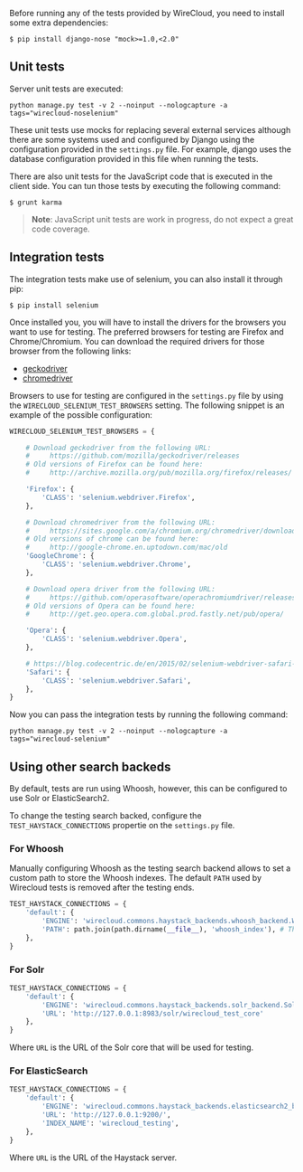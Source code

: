 Before running any of the tests provided by WireCloud, you need to install some
extra dependencies:

```
$ pip install django-nose "mock>=1.0,<2.0"
```

## Unit tests

Server unit tests are executed:

```
python manage.py test -v 2 --noinput --nologcapture -a tags="wirecloud-noselenium"
```

These unit tests use mocks for replacing several external services although
there are some systems used and configured by Django using the configuration
provided in the `settings.py` file. For example, django uses the database
configuration provided in this file when running the tests.


There are also unit tests for the JavaScript code that is executed in the client
side. You can tun those tests by executing the following command:

```
$ grunt karma
```

> **Note**: JavaScript unit tests are work in progress, do not expect a great
> code coverage.

## Integration tests

The integration tests make use of selenium, you can also install it through pip:

```
$ pip install selenium
```

Once installed you, you will have to install the drivers for the browsers you
want to use for testing. The preferred browsers for testing are Firefox and
Chrome/Chromium. You can download the required drivers for those browser from
the following links:

- [geckodriver](https://github.com/mozilla/geckodriver/releases)
- [chromedriver](https://sites.google.com/a/chromium.org/chromedriver/downloads)

Browsers to use for testing are configured in the `settings.py` file by using
the `WIRECLOUD_SELENIUM_TEST_BROWSERS` setting. The following snippet is an
example of the possible configuration:

```python
WIRECLOUD_SELENIUM_TEST_BROWSERS = {

    # Download geckodriver from the following URL:
    #     https://github.com/mozilla/geckodriver/releases
    # Old versions of Firefox can be found here:
    #     http://archive.mozilla.org/pub/mozilla.org/firefox/releases/

    'Firefox': {
        'CLASS': 'selenium.webdriver.Firefox',
    },

    # Download chromedriver from the following URL:
    #     https://sites.google.com/a/chromium.org/chromedriver/downloads
    # Old versions of chrome can be found here:
    #     http://google-chrome.en.uptodown.com/mac/old
    'GoogleChrome': {
        'CLASS': 'selenium.webdriver.Chrome',
    },

    # Download opera driver from the following URL:
    #     https://github.com/operasoftware/operachromiumdriver/releases
    # Old versions of Opera can be found here:
    #     http://get.geo.opera.com.global.prod.fastly.net/pub/opera/

    'Opera': {
        'CLASS': 'selenium.webdriver.Opera',
    },

    # https://blog.codecentric.de/en/2015/02/selenium-webdriver-safari-8/
    'Safari': {
        'CLASS': 'selenium.webdriver.Safari',
    },
}
```

Now you can pass the integration tests by running the following command:

```
python manage.py test -v 2 --noinput --nologcapture -a tags="wirecloud-selenium"
```

## Using other search backeds

By default, tests are run using Whoosh, however, this can be configured to use Solr or ElasticSearch2.

To change the testing search backed, configure the `TEST_HAYSTACK_CONNECTIONS` propertie on the `settings.py` file.

### For Whoosh

Manually configuring Whoosh as the testing search backend allows to set a custom path to store the Whoosh indexes. The default `PATH` used by Wirecloud tests is removed after the testing ends.

```python
TEST_HAYSTACK_CONNECTIONS = {
    'default': {
        'ENGINE': 'wirecloud.commons.haystack_backends.whoosh_backend.WhooshEngine',
        'PATH': path.join(path.dirname(__file__), 'whoosh_index'), # This setting is optional, if not set, the default tmp location will be used.
    },
}
```

### For Solr

```python
TEST_HAYSTACK_CONNECTIONS = {
    'default': {
        'ENGINE': 'wirecloud.commons.haystack_backends.solr_backend.SolrEngine',
        'URL': 'http://127.0.0.1:8983/solr/wirecloud_test_core'
    },
}
```

Where `URL` is the URL of the Solr core that will be used for testing.

### For ElasticSearch

```python
TEST_HAYSTACK_CONNECTIONS = {
    'default': {
        'ENGINE': 'wirecloud.commons.haystack_backends.elasticsearch2_backend.Elasticsearch2SearchEngine',
        'URL': 'http://127.0.0.1:9200/',
        'INDEX_NAME': 'wirecloud_testing',
    },
}
```

Where `URL` is the URL of the Haystack server.